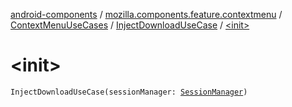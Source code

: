[android-components](../../../index.md) / [mozilla.components.feature.contextmenu](../../index.md) / [ContextMenuUseCases](../index.md) / [InjectDownloadUseCase](index.md) / [&lt;init&gt;](./-init-.md)

# &lt;init&gt;

`InjectDownloadUseCase(sessionManager: `[`SessionManager`](../../../mozilla.components.browser.session/-session-manager/index.md)`)`